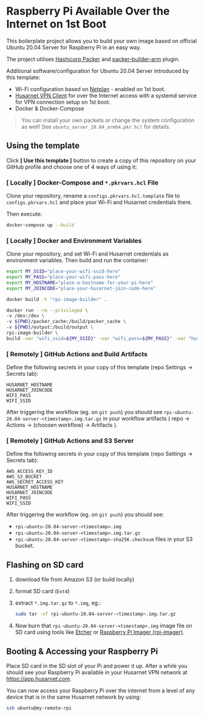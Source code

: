 
# Raspberry Pi Available Over the Internet on 1st Boot

This boilerplate project allows you to build your own image based on official Ubuntu 20.04 Server for Raspberry Pi in an easy way.

The project utilises [Hashicorp Packer](https://www.packer.io/) and [packer-builder-arm](https://github.com/mkaczanowski/packer-builder-arm) plugin.

Additional software/configuration for Ubuntu 20.04 Server introduced by this template:
- Wi-Fi configuration based on [Netplan](https://netplan.io/) - enabled on 1st boot.
- [Husarnet VPN Client](https://husarnet.com) for over the Internet access with a systemd service for VPN connection setup on 1st boot.
- Docker & Docker-Compose

> You can install your own packets or change the system configuration as well! See `ubuntu_server_20.04_arm64.pkr.hcl` for details.

## Using the template

Click **[ Use this template ]** button to create a copy of this repository on your GitHub profile and choose one of 4 ways of using it:

### [ Locally ] Docker-Compose and `*.pkrvars.hcl` File

Clone your repository, rename a `configs.pkrvars.hcl.template` file to `configs.pkrvars.hcl` and place your Wi-Fi and Husarnet credentials there.

Then execute:

```bash
docker-compose up --build
```

### [ Locally ] Docker and Environment Variables

Clone your repository, and set Wi-Fi and Husarnet credentials as environment variables. Then build and run the container:

```bash
export MY_SSID="place-your-wifi-ssid-here"
export MY_PASS="place-your-wifi-pass-here"
export MY_HOSTNAME="place-a-hostname-for-your-pi-here"
export MY_JOINCODE="place-your-husarnet-join-code-here"

docker build -t "rpi-image-builder" .

docker run --rm --privileged \
-v /dev:/dev \
-v ${PWD}/packer_cache:/build/packer_cache \
-v ${PWD}/output:/build/output \
rpi-image-builder \
build -var "wifi_ssid=${MY_SSID}" -var "wifi_pass=${MY_PASS}" -var "husarnet_hostname=${MY_HOSTNAME}" -var "husarnet_joincode=${MY_JOINCODE}" .
```

### [ Remotely ] GitHub Actions and Build Artifacts

Define the following secrets in your copy of this template (repo Settings -> Secrets tab):

```
HUSARNET_HOSTNAME
HUSARNET_JOINCODE
WIFI_PASS
WIFI_SSID
```

After triggering the workflow (eg. on `git push`) you should see `rpi-ubuntu-20.04-server-<timestamp>.img.tar.gz` in your workflow artifacts ( repo -> Actions -> (choosen workflow) -> Artifacts ).

### [ Remotely ] GitHub Actions and S3 Server

Define the following secrets in your copy of this template  (repo Settings -> Secrets tab):

```
AWS_ACCESS_KEY_ID
AWS_S3_BUCKET
AWS_SECRET_ACCESS_KEY
HUSARNET_HOSTNAME
HUSARNET_JOINCODE
WIFI_PASS
WIFI_SSID
```

After triggering the workflow (eg. on `git push`) you should see:
- `rpi-ubuntu-20.04-server-<timestamp>.img` 
- `rpi-ubuntu-20.04-server-<timestamp>.img.tar.gz`
- `rpi-ubuntu-20.04-server-<timestamp>-sha256.checksum`
files in your S3 bucket.

## Flashing on SD card

1. download file from Amazon S3 (or build locally)
2. format SD card (`Ext4`)
3. extract `*.img.tar.gz` to `*.img`, eg.:

    ```bash
    sudo tar -xf rpi-ubuntu-20.04-server-<timestamp>.img.tar.gz
    ```

4. Now burn that `rpi-ubuntu-20.04-server-<timestamp>.img` image file on SD card using tools like [Etcher](https://www.balena.io/etcher/) or [Raspberry Pi Imager (rpi-imager)](https://www.raspberrypi.org/software/).


## Booting & Accessing your Raspberry Pi

Place SD card in the SD slot of your Pi and power it up. After a while you should see your Raspberry Pi available in your Husarnet VPN network at https://app.husarnet.com.

You can now access your Raspberry Pi over the internet from a level of any device that is in the same Husarnet network by using:

```bash
ssh ubuntu@my-remote-rpi
```